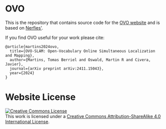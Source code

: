# OVO

This is the repository that contains source code for the [OVO website](https://tberriel.github.io/ovoslam) and is based on [Nerfies'](https://github.com/nerfies/nerfies.github.io).

If you find OVO useful for your work please cite:
```
@article{martins2024ovo,
  title={OVO-SLAM: Open-Vocabulary Online Simultaneous Localization and Mapping},
  author={Martins, Tomas Berriel and Oswald, Martin R and Civera, Javier},
  journal={arXiv preprint arXiv:2411.15043},
  year={2024}
}
```

# Website License
<a rel="license" href="http://creativecommons.org/licenses/by-sa/4.0/"><img alt="Creative Commons License" style="border-width:0" src="https://i.creativecommons.org/l/by-sa/4.0/88x31.png" /></a><br />This work is licensed under a <a rel="license" href="http://creativecommons.org/licenses/by-sa/4.0/">Creative Commons Attribution-ShareAlike 4.0 International License</a>.
